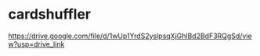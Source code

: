 # cardshuffler
https://drive.google.com/file/d/1wUp1YrdS2yslpsqXjGhlBd2BdF3RQgSd/view?usp=drive_link
